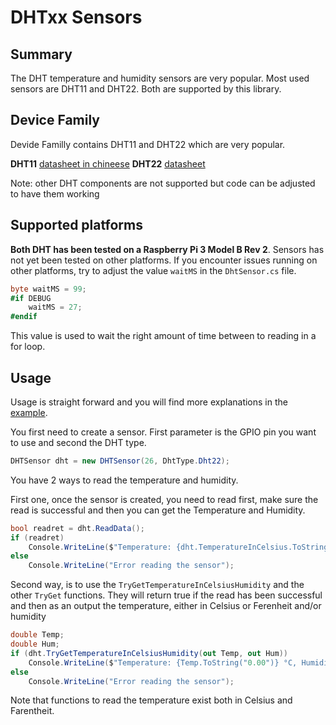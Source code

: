 # DHTxx Sensors

## Summary

The DHT temperature and humidity sensors are very popular. Most used sensors are DHT11 and DHT22. Both are supported by this library.

## Device Family

Devide Familly contains DHT11 and DHT22 which are very popular.

**DHT11** [datasheet in chineese](https://cdn-shop.adafruit.com/datasheets/DHT11-chinese.pdf)
**DHT22** [datasheet](https://cdn-shop.adafruit.com/datasheets/DHT22.pdf)

Note: other DHT components are not supported but code can be adjusted to have them working

## Supported platforms

**Both DHT has been tested on a Raspberry Pi 3 Model B Rev 2**. Sensors has not yet been tested on other platforms. If you encounter issues running on other platforms, try to adjust the value ```waitMS``` in the ```DhtSensor.cs``` file.

```csharp
byte waitMS = 99;
#if DEBUG
    waitMS = 27;
#endif
```

This value is used to wait the right amount of time between to reading in a for loop. 

## Usage

Usage is straight forward and you will find more explanations in the [example](./samples/README.md).

You first need to create a sensor. First parameter is the GPIO pin you want to use and second the DHT type.

```csharp
DHTSensor dht = new DHTSensor(26, DhtType.Dht22); 
```

You have 2 ways to read the temperature and humidity.

First one, once the sensor is created, you need to read first, make sure the read is successful and then you can get the Temperature and Humidity.

```csharp       
bool readret = dht.ReadData();
if (readret)
    Console.WriteLine($"Temperature: {dht.TemperatureInCelsius.ToString("0.00")} °C, Humidity: {dht.Humidity.ToString("0.00")} %");
else
    Console.WriteLine("Error reading the sensor");
```
Second way, is to use the ```TryGetTemperatureInCelsiusHumidity``` and the other ```TryGet``` functions. They will return true if the read has been successful and then as an output the temperature, either in Celsius or Ferenheit and/or humidity

```csharp
double Temp;
double Hum;
if (dht.TryGetTemperatureInCelsiusHumidity(out Temp, out Hum))
    Console.WriteLine($"Temperature: {Temp.ToString("0.00")} °C, Humidity: {Hum.ToString("0.00")} %");
else
    Console.WriteLine("Error reading the sensor");
```

Note that functions to read the temperature exist both in Celsius and Farentheit. 
